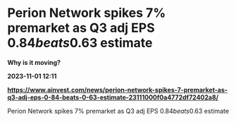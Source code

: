 # Perion Network spikes 7% premarket as Q3 adj EPS $0.84 beats$0.63 estimate
**Why is it moving?**

**2023-11-01 12:11**

**https://www.ainvest.com/news/perion-network-spikes-7-premarket-as-q3-adj-eps-0-84-beats-0-63-estimate-23111000f0a4772df72402a8/**

Perion Network spikes 7% premarket as Q3 adj EPS $0.84 beats$0.63 estimate